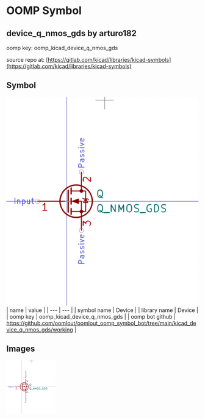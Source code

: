 # OOMP Symbol  
## device_q_nmos_gds  by arturo182  
  
oomp key: oomp_kicad_device_q_nmos_gds  
  
source repo at: [https://gitlab.com/kicad/libraries/kicad-symbols](https://gitlab.com/kicad/libraries/kicad-symbols)  
## Symbol  
  
[![working.png](working_600.png)](working.png)  
| name | value | 
| --- | --- | 
| symbol name | Device | 
| library name | Device | 
| oomp key | oomp_kicad_device_q_nmos_gds | 
| oomp bot github | https://github.com/oomlout/oomlout_oomp_symbol_bot/tree/main/kicad_device_q_nmos_gds/working | 
## Images  
  
[![working.png](working_140.png)](working.png)  
